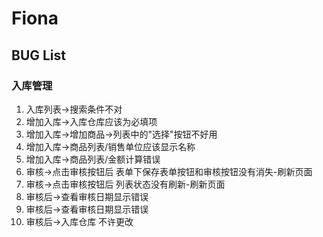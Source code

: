 # Fiona

## BUG List

### 入库管理
1. 入库列表->搜索条件不对
1. 增加入库->入库仓库应该为必填项
1. 增加入库->增加商品->列表中的"选择"按钮不好用
1. 增加入库->商品列表/销售单位应该显示名称
1. 增加入库->商品列表/金额计算错误
1. 审核->点击审核按钮后 表单下保存表单按钮和审核按钮没有消失-刷新页面
1. 审核->点击审核按钮后 列表状态没有刷新-刷新页面
1. 审核后->查看审核日期显示错误
1. 审核后->查看审核日期显示错误
1. 审核后->入库仓库 不许更改

